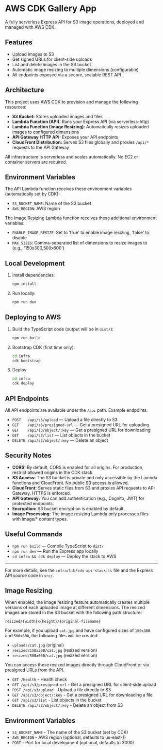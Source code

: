 # AWS CDK Gallery App

A fully serverless Express API for S3 image operations, deployed and managed with AWS CDK.

## Features

- Upload images to S3
- Get signed URLs for client-side uploads
- List and delete images in the S3 bucket
- Automatic image resizing to multiple dimensions (configurable)
- All endpoints exposed via a secure, scalable REST API

## Architecture

This project uses AWS CDK to provision and manage the following resources:

- **S3 Bucket:** Stores uploaded images and files
- **Lambda Function (API):** Runs your Express API (via serverless-http)
- **Lambda Function (Image Resizing):** Automatically resizes uploaded images to configured dimensions
- **API Gateway HTTP API:** Exposes your API endpoints
- **CloudFront Distribution:** Serves S3 files globally and proxies `/api/*` requests to the API Gateway

All infrastructure is serverless and scales automatically. No EC2 or container servers are required.

## Environment Variables

The API Lambda function receives these environment variables (automatically set by CDK):
- `S3_BUCKET_NAME`: Name of the S3 bucket
- `AWS_REGION`: AWS region

The Image Resizing Lambda function receives these additional environment variables:
- `ENABLE_IMAGE_RESIZE`: Set to 'true' to enable image resizing, 'false' to disable
- `MAX_SIZES`: Comma-separated list of dimensions to resize images to (e.g., '150x300,500x600')

## Local Development

1. Install dependencies:

   ```bash
   npm install
   ```

2. Run locally:

   ```bash
   npm run dev
   ```

## Deploying to AWS

1. Build the TypeScript code (output will be in `dist/`):

   ```bash
   npm run build
   ```

2. Bootstrap CDK (first time only):

   ```bash
   cd infra
   cdk bootstrap
   ```

3. Deploy:

   ```bash
   cd infra
   cdk deploy
   ```

## API Endpoints

All API endpoints are available under the `/api` path. Example endpoints:

- `POST   /api/s3/upload` — Upload a file directly to S3
- `GET    /api/s3/presigned-url` — Get a presigned URL for uploading
- `GET    /api/s3/object/:key` — Get a presigned URL for downloading
- `GET    /api/s3/list` — List objects in the bucket
- `DELETE /api/s3/object/:key` — Delete an object

## Security Notes

- **CORS:** By default, CORS is enabled for all origins. For production, restrict allowed origins in the CDK stack.
- **S3 Access:** The S3 bucket is private and only accessible by the Lambda functions and CloudFront. No public S3 access is allowed.
- **CloudFront:** Serves static files from S3 and proxies API requests to API Gateway. HTTPS is enforced.
- **API Gateway:** You can add authentication (e.g., Cognito, JWT) for protected endpoints.
- **Encryption:** S3 bucket encryption is enabled by default.
- **Image Processing:** The image resizing Lambda only processes files with image/* content types.

## Useful Commands

- `npm run build` — Compile TypeScript to `dist/`
- `npm run dev` — Run the Express app locally
- `cd infra && cdk deploy` — Deploy the stack to AWS

---

For more details, see the `infra/lib/cdn-api-stack.ts` file and the Express API source code in `src/`.

## Image Resizing

When enabled, the image resizing feature automatically creates multiple versions of each uploaded image at different dimensions. The resized images are stored in the S3 bucket with the following path structure:

```
resized/{width}x{height}/{original-filename}
```

For example, if you upload `cat.jpg` and have configured sizes of `150x300` and `500x600`, the following files will be created:

- `uploads/cat.jpg` (original)
- `resized/150x300/cat.jpg` (resized version)
- `resized/500x600/cat.jpg` (resized version)

You can access these resized images directly through CloudFront or via presigned URLs from the API.


- `GET /health` - Health check
- `GET /api/s3/presigned-url` - Get a presigned URL for client-side upload
- `POST /api/s3/upload` - Upload a file directly to S3
- `GET /api/s3/object/:key` - Get a presigned URL for downloading a file
- `GET /api/s3/list` - List objects in the bucket
- `DELETE /api/s3/object/:key` - Delete an object from S3

## Environment Variables

- `S3_BUCKET_NAME` - The name of the S3 bucket (set by CDK)
- `AWS_REGION` - AWS region (optional, defaults to us-east-1)
- `PORT` - Port for local development (optional, defaults to 3000)